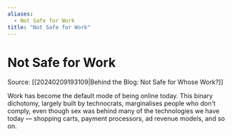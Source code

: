 ```yaml
---
aliases:
  - Not Safe for Work
title: "Not Safe for Work"
---
```


# Not Safe for Work

Source: [[20240209193109|Behind the Blog: Not Safe for Whose Work?]]

Work has become the default mode of being online today. This binary dichotomy, largely built by technocrats, marginalises people who don't comply, even though sex was behind many of the technologies we have today — shopping carts, payment processors, ad revenue models, and so on.